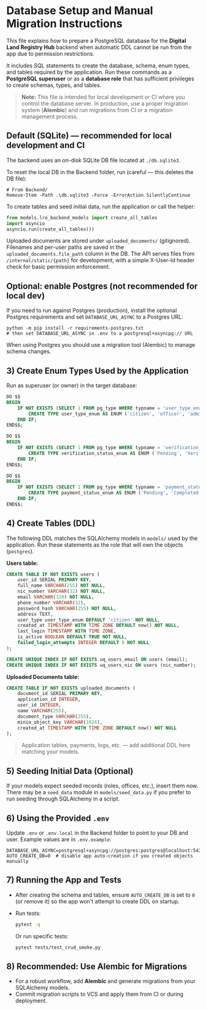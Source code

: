 # Database Setup and Manual Migration Instructions

This file explains how to prepare a PostgreSQL database for the **Digital Land Registry Hub** backend when automatic DDL cannot be run from the app due to permission restrictions.

It includes SQL statements to create the database, schema, enum types, and tables required by the application.
Run these commands as a **PostgreSQL superuser** or as a **database role** that has sufficient privileges to create schemas, types, and tables.

> **Note:** This file is intended for local development or CI where you control the database server.
> In production, use a proper migration system (**Alembic**) and run migrations from CI or a migration management process.

## Default (SQLite) — recommended for local development and CI

The backend uses an on-disk SQLite DB file located at `./db.sqlite3`.

To reset the local DB in the Backend folder, run (careful — this deletes the DB file):

```pwsh
# From Backend/
Remove-Item -Path .\db.sqlite3 -Force -ErrorAction SilentlyContinue
```

To create tables and seed initial data, run the application or call the helper:

```python
from models.lro_backend_models import create_all_tables
import asyncio
asyncio.run(create_all_tables())
```

Uploaded documents are stored under `uploaded_documents/` (gitignored). Filenames and per-user paths are saved in the `uploaded_documents.file_path` column in the DB. The API serves files from `/internal/static/{path}` for development, with a simple X-User-Id header check for basic permission enforcement.

## Optional: enable Postgres (not recommended for local dev)

If you need to run against Postgres (production), install the optional Postgres requirements and set `DATABASE_URL_ASYNC` to a Postgres URL:

```pwsh
python -m pip install -r requirements-postgres.txt
# then set DATABASE_URL_ASYNC in .env to a postgresql+asyncpg:// URL
```

When using Postgres you should use a migration tool (Alembic) to manage schema changes.

## 3) Create Enum Types Used by the Application

Run as superuser (or owner) in the target database:

```sql
DO $$
BEGIN
    IF NOT EXISTS (SELECT 1 FROM pg_type WHERE typname = 'user_type_enum') THEN
        CREATE TYPE user_type_enum AS ENUM ('citizen', 'officer', 'admin');
    END IF;
END$$;
```

```sql
DO $$
BEGIN
    IF NOT EXISTS (SELECT 1 FROM pg_type WHERE typname = 'verification_status_enum') THEN
        CREATE TYPE verification_status_enum AS ENUM ('Pending', 'Verified', 'Rejected');
    END IF;
END$$;
```

```sql
DO $$
BEGIN
    IF NOT EXISTS (SELECT 1 FROM pg_type WHERE typname = 'payment_status_enum') THEN
        CREATE TYPE payment_status_enum AS ENUM ('Pending', 'Completed', 'Failed', 'Refunded');
    END IF;
END$$;
```

## 4) Create Tables (DDL)

The following DDL matches the SQLAlchemy models in `models/` used by the application.
Run these statements as the role that will own the objects (`postgres`).

**Users table:**

```sql
CREATE TABLE IF NOT EXISTS users (
    user_id SERIAL PRIMARY KEY,
    full_name VARCHAR(255) NOT NULL,
    nic_number VARCHAR(32) NOT NULL,
    email VARCHAR(320) NOT NULL,
    phone_number VARCHAR(32),
    password_hash VARCHAR(255) NOT NULL,
    address TEXT,
    user_type user_type_enum DEFAULT 'citizen' NOT NULL,
    created_at TIMESTAMP WITH TIME ZONE DEFAULT now() NOT NULL,
    last_login TIMESTAMP WITH TIME ZONE,
    is_active BOOLEAN DEFAULT TRUE NOT NULL,
    failed_login_attempts INTEGER DEFAULT 0 NOT NULL
);

CREATE UNIQUE INDEX IF NOT EXISTS uq_users_email ON users (email);
CREATE UNIQUE INDEX IF NOT EXISTS uq_users_nic ON users (nic_number);
```

**Uploaded Documents table:**

```sql
CREATE TABLE IF NOT EXISTS uploaded_documents (
    document_id SERIAL PRIMARY KEY,
    application_id INTEGER,
    user_id INTEGER,
    name VARCHAR(255),
    document_type VARCHAR(255),
    minio_object_key VARCHAR(1024),
    created_at TIMESTAMP WITH TIME ZONE DEFAULT now() NOT NULL
);
```

> Application tables, payments, logs, etc. — add additional DDL here matching your models.

## 5) Seeding Initial Data (Optional)

If your models expect seeded records (roles, offices, etc.), insert them now.
There may be a `seed_data` module in `models/seed_data.py` if you prefer to run seeding through SQLAlchemy in a script.

## 6) Using the Provided `.env`

Update `.env` or `.env.local` in the Backend folder to point to your DB and user.
Example values are in `.env.example`:

```env
DATABASE_URL_ASYNC=postgresql+asyncpg://postgres:postgres@localhost:5432/testdb
AUTO_CREATE_DB=0  # disable app auto-creation if you created objects manually
```

## 7) Running the App and Tests

* After creating the schema and tables, ensure `AUTO_CREATE_DB` is set to `0` (or remove it) so the app won't attempt to create DDL on startup.
* Run tests:

  ```bash
  pytest -q
  ```

  Or run specific tests:

  ```bash
  pytest tests/test_crud_smoke.py
  ```

## 8) Recommended: Use Alembic for Migrations

* For a robust workflow, add **Alembic** and generate migrations from your SQLAlchemy models.
* Commit migration scripts to VCS and apply them from CI or during deployment.
